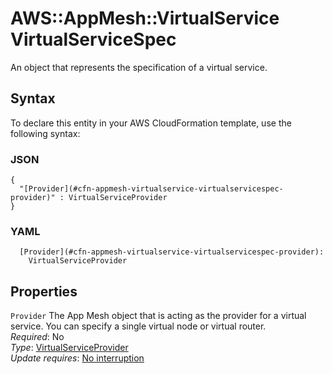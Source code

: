 # AWS::AppMesh::VirtualService VirtualServiceSpec<a name="aws-properties-appmesh-virtualservice-virtualservicespec"></a>

An object that represents the specification of a virtual service\.

## Syntax<a name="aws-properties-appmesh-virtualservice-virtualservicespec-syntax"></a>

To declare this entity in your AWS CloudFormation template, use the following syntax:

### JSON<a name="aws-properties-appmesh-virtualservice-virtualservicespec-syntax.json"></a>

```
{
  "[Provider](#cfn-appmesh-virtualservice-virtualservicespec-provider)" : VirtualServiceProvider
}
```

### YAML<a name="aws-properties-appmesh-virtualservice-virtualservicespec-syntax.yaml"></a>

```
  [Provider](#cfn-appmesh-virtualservice-virtualservicespec-provider):
    VirtualServiceProvider
```

## Properties<a name="aws-properties-appmesh-virtualservice-virtualservicespec-properties"></a>

`Provider` <a name="cfn-appmesh-virtualservice-virtualservicespec-provider"></a>
The App Mesh object that is acting as the provider for a virtual service\. You can specify a single virtual node or virtual router\.  
_Required_: No  
_Type_: [VirtualServiceProvider](aws-properties-appmesh-virtualservice-virtualserviceprovider.md)  
_Update requires_: [No interruption](https://docs.aws.amazon.com/AWSCloudFormation/latest/UserGuide/using-cfn-updating-stacks-update-behaviors.html#update-no-interrupt)

